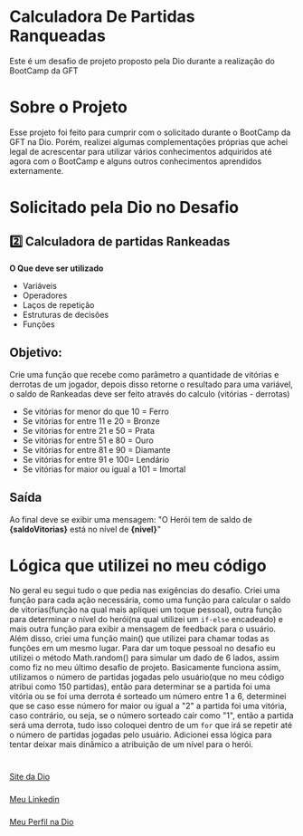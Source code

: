 # Calculadora De Partidas Ranqueadas
Este é um desafio de projeto proposto pela Dio durante a realização do BootCamp da GFT

# Sobre o Projeto
Esse projeto foi feito para cumprir com o solicitado durante o BootCamp da GFT na Dio. Porém, realizei algumas complementações próprias que achei legal de acrescentar para utilizar vários conhecimentos adquiridos até agora com o BootCamp e alguns outros conhecimentos aprendidos externamente.

# Solicitado pela Dio no Desafio
## 2️⃣ Calculadora de partidas Rankeadas
**O Que deve ser utilizado**

- Variáveis
- Operadores
- Laços de repetição
- Estruturas de decisões
- Funções

## Objetivo:

Crie uma função que recebe como parâmetro a quantidade de vitórias e derrotas de um jogador,
depois disso retorne o resultado para uma variável, o saldo de Rankeadas deve ser feito através do calculo (vitórias - derrotas)

- Se vitórias for menor do que 10 = Ferro
- Se vitórias for entre 11 e 20 = Bronze
- Se vitórias for entre 21 e 50 = Prata
- Se vitórias for entre 51 e 80 = Ouro
- Se vitórias for entre 81 e 90 = Diamante
- Se vitórias for entre 91 e 100= Lendário
- Se vitórias for maior ou igual a 101 = Imortal

## Saída

Ao final deve se exibir uma mensagem:
"O Herói tem de saldo de **{saldoVitorias}** está no nível de **{nivel}**"

# Lógica que utilizei no meu código
No geral eu segui tudo o que pedia nas exigências do desafio. Criei uma função para cada ação necessária, como uma função para calcular o saldo de vitorias(função na qual mais apliquei um toque pessoal), outra função para determinar o nível do herói(na qual utilizei um ```if-else``` encadeado) e mais outra função para exibir a mensagem de feedback para o usuário. Além disso, criei uma função main() que utilizei para chamar todas as funções em um mesmo lugar.
Para dar um toque pessoal no desafio eu utilizei o método Math.random() para simular um dado de 6 lados, assim como fiz no meu último desafio de projeto. Basicamente funciona assim, utilizamos o número de partidas jogadas pelo usuário(que no meu código atribui como 150 partidas), então para determinar se a partida foi uma vitória ou se foi uma derrota é sorteado um número entre 1 a 6, determinei que se caso esse número for maior ou igual a "2" a partida foi uma vitória, caso contrário, ou seja, se o número sorteado cair como "1", então a partida será uma derrota, tudo isso coloquei dentro de um ```for``` que irá se repetir até o número de partidas jogadas pelo usuário. Adicionei essa lógica para tentar deixar mais dinâmico a atribuição de um nível para o herói.

#
[Site da Dio](https://www.dio.me/)
#####
[Meu Linkedin](https://www.linkedin.com/in/maria-luiza-abrami-617bab330/?trk=opento_sprofile_details)
#####
[Meu Perfil na Dio](https://www.dio.me/users/marialuizaabrami)